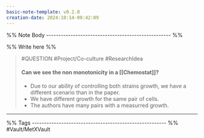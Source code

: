 ```yaml
---
basic-note-template: v0.2.0
creation-date: 2024:10:14-09:42:09
---
```


%% Note Body --------------------------------------------------- %%

%% Write here %%

> #QUESTION #Project/Co-culture #ResearchIdea 
> #### Can we see the non monotonicity in a [[Chemostat]]?
> - Due to our ability of controlling both strains growth, we have a different scenario than in the paper. 
> - We have different growth for the same pair of cells.
> - The authors have many pairs with a measurred growth.


___

%% Tags ------------------------------------------------------- %%
#Vault/MetXVault 